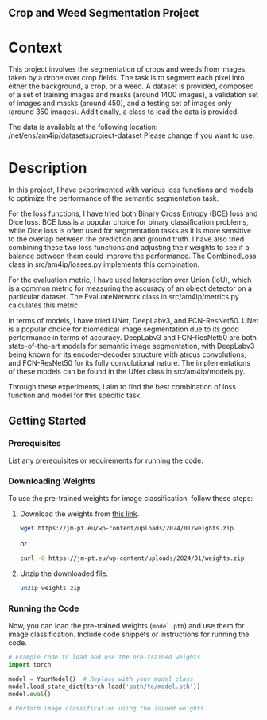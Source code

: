 ## Crop and Weed Segmentation Project
# Context
This project involves the segmentation of crops and weeds from images taken by a drone over crop fields. The task is to segment each pixel into either the background, a crop, or a weed. A dataset is provided, composed of a set of training images and masks (around 1400 images), a validation set of images and masks (around 450), and a testing set of images only (around 350 images). Additionally, a class to load the data is provided.

The data is available at the following location:
/net/ens/am4ip/datasets/project-dataset
Please change if you want to use.
# Description
In this project, I have experimented with various loss functions and models to optimize the performance of the semantic segmentation task.

For the loss functions, I have tried both Binary Cross Entropy (BCE) loss and Dice loss. BCE loss is a popular choice for binary classification problems, while Dice loss is often used for segmentation tasks as it is more sensitive to the overlap between the prediction and ground truth. I have also tried combining these two loss functions and adjusting their weights to see if a balance between them could improve the performance. The CombinedLoss class in src/am4ip/losses.py implements this combination.

For the evaluation metric, I have used Intersection over Union (IoU), which is a common metric for measuring the accuracy of an object detector on a particular dataset. The EvaluateNetwork class in src/am4ip/metrics.py calculates this metric.

In terms of models, I have tried UNet, DeepLabv3, and FCN-ResNet50. UNet is a popular choice for biomedical image segmentation due to its good performance in terms of accuracy. DeepLabv3 and FCN-ResNet50 are both state-of-the-art models for semantic image segmentation, with DeepLabv3 being known for its encoder-decoder structure with atrous convolutions, and FCN-ResNet50 for its fully convolutional nature. The implementations of these models can be found in the UNet class in src/am4ip/models.py.

Through these experiments, I aim to find the best combination of loss function and model for this specific task.

## Getting Started

### Prerequisites

List any prerequisites or requirements for running the code.

### Downloading Weights

To use the pre-trained weights for image classification, follow these steps:

1. Download the weights from [this link](https://drive.google.com/drive/folders/181eg_U2ldNvJEY8FR97I3OfndaJ6zDkh?usp=sharing).

    ```bash
    wget https://jm-pt.eu/wp-content/uploads/2024/01/weights.zip
    ```

    or

    ```bash
    curl -O https://jm-pt.eu/wp-content/uploads/2024/01/weights.zip
    ```

2. Unzip the downloaded file.

    ```bash
    unzip weights.zip
    ```

### Running the Code

Now, you can load the pre-trained weights (`model.pth`) and use them for image classification. Include code snippets or instructions for running the code.

```python
# Example code to load and use the pre-trained weights
import torch

model = YourModel()  # Replace with your model class
model.load_state_dict(torch.load('path/to/model.pth'))
model.eval()

# Perform image classification using the loaded weights
